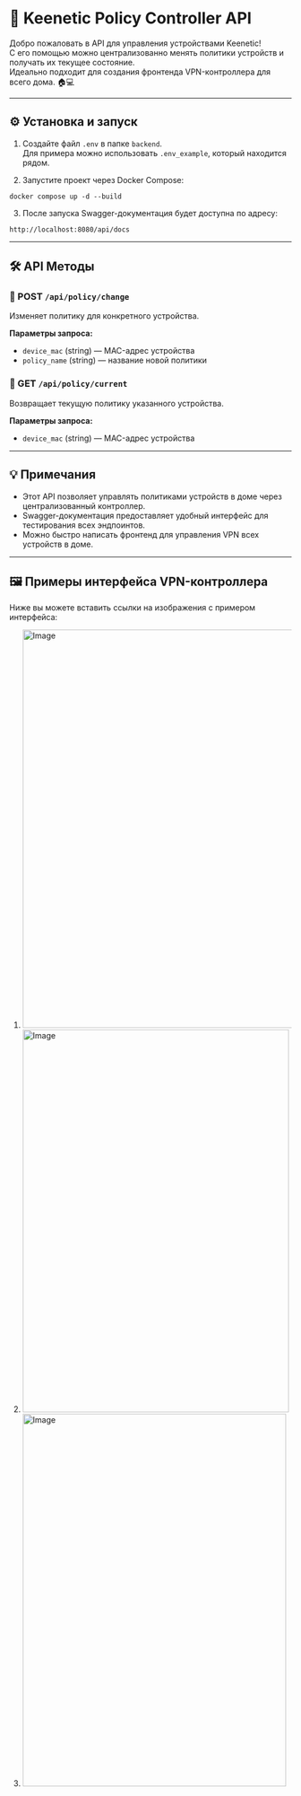 # 🚀 Keenetic Policy Controller API

Добро пожаловать в API для управления устройствами Keenetic!  
С его помощью можно централизованно менять политики устройств и получать их текущее состояние.  
Идеально подходит для создания фронтенда VPN-контроллера для всего дома. 🏠💻

---

## ⚙️ Установка и запуск

1. Создайте файл `.env` в папке `backend`.  
   Для примера можно использовать `.env_example`, который находится рядом.

2. Запустите проект через Docker Compose:

```
docker compose up -d --build
```

3. После запуска Swagger-документация будет доступна по адресу:

```
http://localhost:8080/api/docs
```

---

## 🛠 API Методы

### 🔹 POST `/api/policy/change`

Изменяет политику для конкретного устройства.

**Параметры запроса:**  
 - `device_mac` (string) — MAC-адрес устройства  
 - `policy_name` (string) — название новой политики

### 🔹 GET `/api/policy/current`

Возвращает текущую политику указанного устройства.

**Параметры запроса:**  
 - `device_mac` (string) — MAC-адрес устройства

---

## 💡 Примечания

 - Этот API позволяет управлять политиками устройств в доме через централизованный контроллер.  
 - Swagger-документация предоставляет удобный интерфейс для тестирования всех эндпоинтов.  
 - Можно быстро написать фронтенд для управления VPN всех устройств в доме.

---

## 🖼 Примеры интерфейса VPN-контроллера

Ниже вы можете вставить ссылки на изображения с примером интерфейса:  

1. <img width="505" height="710" alt="Image" src="https://github.com/user-attachments/assets/4e4bdaac-768d-41a1-a62c-11aaa4383a2f" />
2. <img width="475" height="682" alt="Image" src="https://github.com/user-attachments/assets/580f4e4b-7cc9-4300-8283-e6308d05abc1" />
3. <img width="470" height="664" alt="Image" src="https://github.com/user-attachments/assets/74f8ff99-461e-4f10-8a24-31a32d0347a9" />
